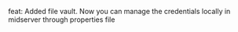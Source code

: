 feat: Added file vault. Now you can manage the credentials locally in midserver
through properties file